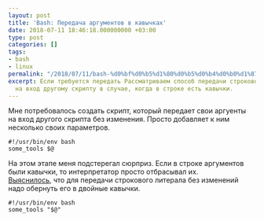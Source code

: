 ```yaml
---
layout: post
title: 'Bash: Передача аргументов в кавычках'
date: 2018-07-11 18:46:18.000000000 +03:00
type: post
categories: []
tags:
- bash
- linux
permalink: "/2018/07/11/bash-%d0%bf%d0%b5%d1%80%d0%b5%d0%b4%d0%b0%d1%87%d0%b0-%d0%b0%d1%80%d0%b3%d1%83%d0%bc%d0%b5%d0%bd%d1%82%d0%be%d0%b2-%d0%b2-%d0%ba%d0%b0%d0%b2%d1%8b%d1%87%d0%ba%d0%b0%d1%85/"
excerpt: Если требуется передать Рассматриваем способ передачи строкового литерала
  на вход другому скрипту в случае, когда в строке есть кавычки.
---
```

Мне потребовалось создать скрипт, который передает свои аргуенты на вход другого скрипта без изменения. Просто добавляет к ним несколько своих параметров.

```shell
#!/usr/bin/env bash  
some_tools $@
```  
На этом этапе меня подстерегал сюрприз. Если в строке аргументов были кавычки, то интерпретатор просто отбрасывал их.  
[Выяснилось](https://unix.stackexchange.com/questions/243839/how-to-escape-single-or-double-quotes-when-passing-a-variable-to-bash-script), что для передачи строкового литерала без изменений надо обернуть его в двойные кавычки.

```shell
#!/usr/bin/env bash  
some_tools "$@"
```

